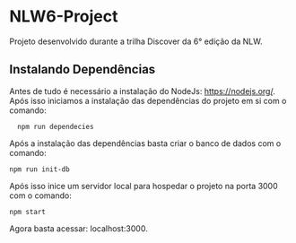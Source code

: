 # NLW6-Project
Projeto desenvolvido durante a trilha Discover da 6° edição da NLW.

## Instalando Dependências

Antes de tudo é necessário a instalação do NodeJs: https://nodejs.org/. Após isso iniciamos a instalação das dependências do projeto em si com o comando:

```
  npm run dependecies
```

Após a instalação das dependências basta criar o banco de dados com o comando:

```
npm run init-db
```

Após isso inice um servidor local para hospedar o projeto na porta 3000 com o comando:

```
npm start
```

Agora basta acessar: localhost:3000.
